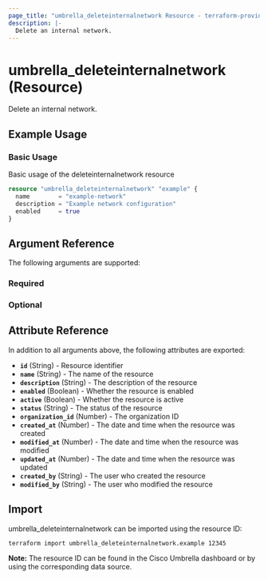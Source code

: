 ```yaml
---
page_title: "umbrella_deleteinternalnetwork Resource - terraform-provider-umbrella"
description: |-
  Delete an internal network.
---
```


# umbrella_deleteinternalnetwork (Resource)

Delete an internal network.

## Example Usage


### Basic Usage

Basic usage of the deleteinternalnetwork resource

```terraform
resource "umbrella_deleteinternalnetwork" "example" {
  name        = "example-network"
  description = "Example network configuration"
  enabled     = true
}
```



## Argument Reference

The following arguments are supported:

### Required



### Optional



## Attribute Reference

In addition to all arguments above, the following attributes are exported:

- **`id`** (String) - Resource identifier
- **`name`** (String) - The name of the resource
- **`description`** (String) - The description of the resource
- **`enabled`** (Boolean) - Whether the resource is enabled
- **`active`** (Boolean) - Whether the resource is active
- **`status`** (String) - The status of the resource
- **`organization_id`** (Number) - The organization ID
- **`created_at`** (Number) - The date and time when the resource was created
- **`modified_at`** (Number) - The date and time when the resource was modified
- **`updated_at`** (Number) - The date and time when the resource was updated
- **`created_by`** (String) - The user who created the resource
- **`modified_by`** (String) - The user who modified the resource



## Import

umbrella_deleteinternalnetwork can be imported using the resource ID:

```shell
terraform import umbrella_deleteinternalnetwork.example 12345
```

**Note:** The resource ID can be found in the Cisco Umbrella dashboard or by using the corresponding data source.

